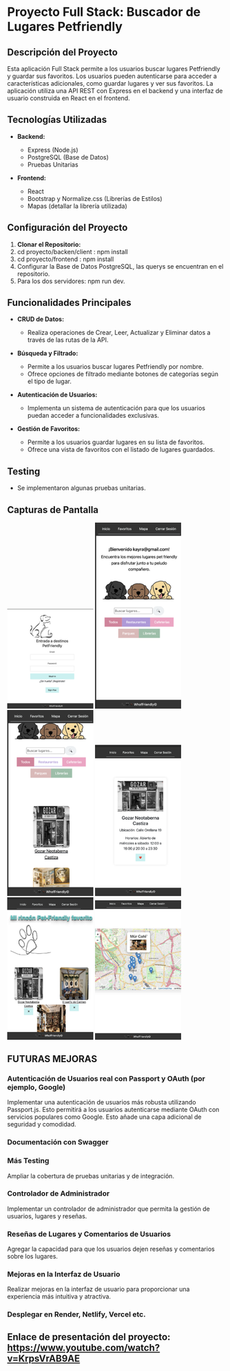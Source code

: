 # Proyecto Full Stack: Buscador de Lugares Petfriendly

## Descripción del Proyecto

Esta aplicación Full Stack permite a los usuarios buscar lugares Petfriendly y guardar sus favoritos. Los usuarios pueden autenticarse para acceder a características adicionales, como guardar lugares y ver sus favoritos. La aplicación utiliza una API REST con Express en el backend y una interfaz de usuario construida en React en el frontend.

## Tecnologías Utilizadas

- **Backend:**
  - Express (Node.js)
  - PostgreSQL (Base de Datos)
  - Pruebas Unitarias

- **Frontend:**
  - React
  - Bootstrap y Normalize.css (Librerías de Estilos)
  - Mapas (detallar la librería utilizada)

## Configuración del Proyecto

1. **Clonar el Repositorio:**
2. cd proyecto/backen/client : npm install
3. cd proyecto/frontend : npm install
4. Configurar la Base de Datos PostgreSQL, las querys se encuentran en el repositorio.
5. Para los dos servidores: npm run dev.

## Funcionalidades Principales

- **CRUD de Datos:**
  - Realiza operaciones de Crear, Leer, Actualizar y Eliminar datos a través de las rutas de la API.

- **Búsqueda y Filtrado:**
  - Permite a los usuarios buscar lugares Petfriendly por nombre.
  - Ofrece opciones de filtrado mediante botones de categorías según el tipo de lugar.

- **Autenticación de Usuarios:**
  - Implementa un sistema de autenticación para que los usuarios puedan acceder a funcionalidades exclusivas.

- **Gestión de Favoritos:**
  - Permite a los usuarios guardar lugares en su lista de favoritos.
  - Ofrece una vista de favoritos con el listado de lugares guardados.

## Testing

- Se implementaron algunas pruebas unitarias.

## Capturas de Pantalla
<img width="200" src="https://github.com/alicia3194/fullStack_personalProject/blob/main/public/1.png">
<img width="200" src="https://github.com/alicia3194/fullStack_personalProject/blob/main/public/2.png">
<img width="200" src="https://github.com/alicia3194/fullStack_personalProject/blob/main/public/3.png">
<img width="200" src="https://github.com/alicia3194/fullStack_personalProject/blob/main/public/4.png">
<img width="200" src="https://github.com/alicia3194/fullStack_personalProject/blob/main/public/5.png">
<img width="200" src="https://github.com/alicia3194/fullStack_personalProject/blob/main/public/6.png">
 

## FUTURAS MEJORAS

### Autenticación de Usuarios real con Passport y OAuth (por ejemplo, Google)

Implementar una autenticación de usuarios más robusta utilizando Passport.js. Esto permitirá a los usuarios autenticarse mediante OAuth con servicios populares como Google. Esto añade una capa adicional de seguridad y comodidad.

### Documentación con Swagger

### Más Testing

Ampliar la cobertura de pruebas unitarias y de integración.

### Controlador de Administrador

Implementar un controlador de administrador que permita la gestión de usuarios, lugares y reseñas.

### Reseñas de Lugares y Comentarios de Usuarios

Agregar la capacidad para que los usuarios dejen reseñas y comentarios sobre los lugares.

### Mejoras en la Interfaz de Usuario

Realizar mejoras en la interfaz de usuario para proporcionar una experiencia más intuitiva y atractiva. 

### Desplegar en Render, Netlify, Vercel etc.


## Enlace de presentación del proyecto: https://www.youtube.com/watch?v=KrpsVrAB9AE


